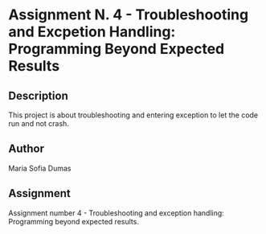 # Assignment N. 4 - Troubleshooting and Excpetion Handling: Programming Beyond Expected Results

## Description
This project is about troubleshooting and entering exception to let the code run and not crash. 

## Author
Maria Sofia Dumas

## Assignment
Assignment number 4 - Troubleshooting and exception handling: Programming beyond expected results. 